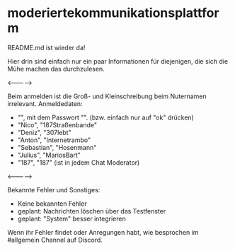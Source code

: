 # moderiertekommunikationsplattform
README.md ist wieder da!

Hier drin sind einfach nur ein paar Informationen für diejenigen, die sich die Mühe machen das durchzulesen.

<----->

Beim anmelden ist die Groß- und Kleinschreibung beim Nuternamen irrelevant.
Anmeldedaten: 
- "", mit dem Passwort "". (bzw. einfach nur auf "ok" drücken)
- "Nico", "187Straßenbande"
- "Deniz", "307lebt"
- "Anton", "Internetrambo"
- "Sebastian", "Hosenmann"
- "Julius", "MariosBart"
- "187", "187" (ist in jedem Chat Moderator)

<----->

Bekannte Fehler und Sonstiges:
- Keine bekannten Fehler 
- geplant: Nachrichten löschen über das Testfenster
- geplant: "System" besser integrieren

Wenn ihr Fehler findet oder Anregungen habt, wie besprochen im #allgemein Channel auf Discord.
